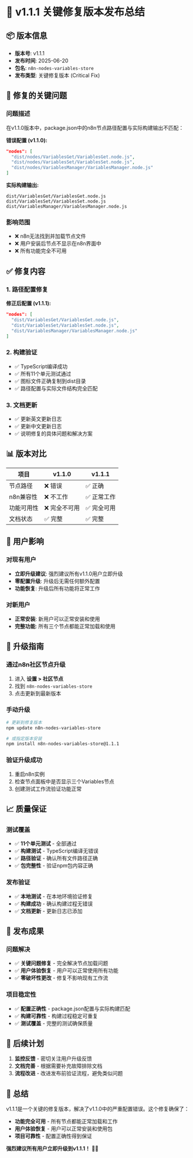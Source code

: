 # 🔧 v1.1.1 关键修复版本发布总结

## 📦 版本信息

- **版本号**: v1.1.1
- **发布时间**: 2025-06-20
- **包名**: `n8n-nodes-variables-store`
- **发布类型**: 关键修复版本 (Critical Fix)

## 🚨 修复的关键问题

### 问题描述
在v1.1.0版本中，package.json中的n8n节点路径配置与实际构建输出不匹配：

**错误配置 (v1.1.0):**
```json
"nodes": [
  "dist/nodes/VariablesGet/VariablesGet.node.js",
  "dist/nodes/VariablesSet/VariablesSet.node.js", 
  "dist/nodes/VariablesManager/VariablesManager.node.js"
]
```

**实际构建输出:**
```
dist/VariablesGet/VariablesGet.node.js
dist/VariablesSet/VariablesSet.node.js
dist/VariablesManager/VariablesManager.node.js
```

### 影响范围
- ❌ n8n无法找到并加载节点文件
- ❌ 用户安装后节点不显示在n8n界面中
- ❌ 所有功能完全不可用

## ✅ 修复内容

### 1. 路径配置修复
**修正后配置 (v1.1.1):**
```json
"nodes": [
  "dist/VariablesGet/VariablesGet.node.js",
  "dist/VariablesSet/VariablesSet.node.js",
  "dist/VariablesManager/VariablesManager.node.js"
]
```

### 2. 构建验证
- ✅ TypeScript编译成功
- ✅ 所有11个单元测试通过
- ✅ 图标文件正确复制到dist目录
- ✅ 路径配置与实际文件结构完全匹配

### 3. 文档更新
- ✅ 更新英文更新日志
- ✅ 更新中文更新日志
- ✅ 说明修复的具体问题和解决方案

## 📊 版本对比

| 项目 | v1.1.0 | v1.1.1 |
|------|--------|--------|
| 节点路径 | ❌ 错误 | ✅ 正确 |
| n8n兼容性 | ❌ 不工作 | ✅ 正常工作 |
| 功能可用性 | ❌ 完全不可用 | ✅ 完全可用 |
| 文档状态 | ✅ 完整 | ✅ 完整 |

## 🎯 用户影响

### 对现有用户
- **立即升级建议**: 强烈建议所有v1.1.0用户立即升级
- **零配置升级**: 升级后无需任何额外配置
- **功能恢复**: 升级后所有功能将正常工作

### 对新用户
- **正常安装**: 新用户可以正常安装和使用
- **完整功能**: 所有三个节点都能正常加载和使用

## 🚀 升级指南

### 通过n8n社区节点升级
1. 进入 **设置 > 社区节点**
2. 找到 `n8n-nodes-variables-store`
3. 点击更新到最新版本

### 手动升级
```bash
# 更新到修复版本
npm update n8n-nodes-variables-store

# 或指定版本安装
npm install n8n-nodes-variables-store@1.1.1
```

### 验证升级成功
1. 重启n8n实例
2. 检查节点面板中是否显示三个Variables节点
3. 创建测试工作流验证功能正常

## 📈 质量保证

### 测试覆盖
- ✅ **11个单元测试** - 全部通过
- ✅ **构建测试** - TypeScript编译无错误
- ✅ **路径验证** - 确认所有文件路径正确
- ✅ **包完整性** - 验证npm包内容正确

### 发布验证
- ✅ **本地测试** - 在本地环境验证修复
- ✅ **构建成功** - 确认构建过程无错误
- ✅ **文档更新** - 更新日志已添加

## 🎊 发布成果

### 问题解决
- ✅ **关键问题修复** - 完全解决节点加载问题
- ✅ **用户体验恢复** - 用户可以正常使用所有功能
- ✅ **零破坏性更改** - 修复不影响现有工作流

### 项目稳定性
- ✅ **配置正确性** - package.json配置与实际构建匹配
- ✅ **构建可靠性** - 构建过程稳定可重复
- ✅ **测试覆盖** - 完整的测试确保质量

## 🔄 后续计划

1. **监控反馈** - 密切关注用户升级反馈
2. **文档完善** - 根据需要补充故障排除文档
3. **流程改进** - 改进发布前验证流程，避免类似问题

## 🎯 总结

v1.1.1是一个关键的修复版本，解决了v1.1.0中的严重配置错误。这个修复确保了：

- **功能完全可用** - 所有节点都能正常加载和工作
- **用户体验恢复** - 用户可以正常安装和使用包
- **项目可靠性** - 配置正确性得到保证

**强烈建议所有用户立即升级到v1.1.1！** 🚀✨
